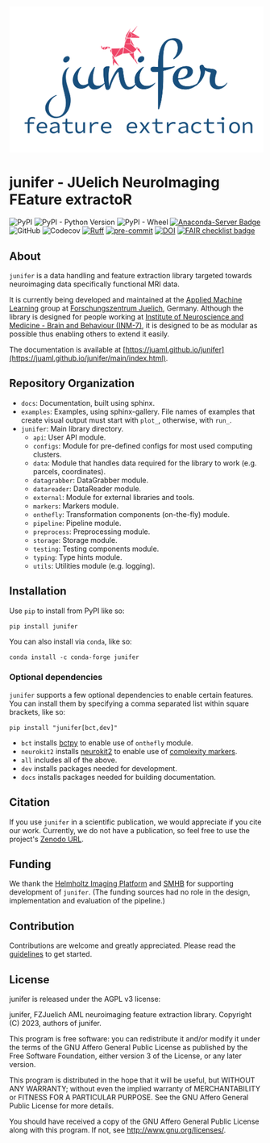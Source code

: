 ![Junifer logo](docs/images/junifer_logo.png "junifer logo")

# junifer - JUelich NeuroImaging FEature extractoR

![PyPI](https://img.shields.io/pypi/v/junifer?style=flat-square)
![PyPI - Python Version](https://img.shields.io/pypi/pyversions/junifer?style=flat-square)
![PyPI - Wheel](https://img.shields.io/pypi/wheel/junifer?style=flat-square)
[![Anaconda-Server Badge](https://anaconda.org/conda-forge/junifer/badges/version.svg)](https://anaconda.org/conda-forge/junifer)
![GitHub](https://img.shields.io/github/license/juaml/junifer?style=flat-square)
![Codecov](https://img.shields.io/codecov/c/github/juaml/junifer?style=flat-square)
[![Ruff](https://img.shields.io/endpoint?url=https://raw.githubusercontent.com/charliermarsh/ruff/main/assets/badge/v2.json)](https://github.com/charliermarsh/ruff)
[![pre-commit](https://img.shields.io/badge/pre--commit-enabled-brightgreen?logo=pre-commit)](https://github.com/pre-commit/pre-commit)
[![DOI](https://zenodo.org/badge/DOI/10.5281/zenodo.8176570.svg)](https://doi.org/10.5281/zenodo.8176570)
[![FAIR checklist badge](https://fairsoftwarechecklist.net/badge.svg)](https://fairsoftwarechecklist.net/v0.2?f=31&a=32113&i=32322&r=133)

## About

`junifer` is a data handling and feature extraction library targeted towards neuroimaging data specifically functional MRI data.

It is currently being developed and maintained at the [Applied Machine Learning](https://www.fz-juelich.de/en/inm/inm-7/research-groups/applied-machine-learning-aml) group at [Forschungszentrum Juelich](https://www.fz-juelich.de/en), Germany. Although the library is designed for people working at [Institute of Neuroscience and Medicine - Brain and Behaviour (INM-7)](https://www.fz-juelich.de/en/inm/inm-7), it is designed to be as modular as possible thus enabling others to extend it easily.

The documentation is available at [https://juaml.github.io/junifer](https://juaml.github.io/junifer/main/index.html).

## Repository Organization

* `docs`: Documentation, built using sphinx.
* `examples`: Examples, using sphinx-gallery. File names of examples that create visual output must start with `plot_`, otherwise, with `run_`.
* `junifer`: Main library directory.
  * `api`: User API module.
  * `configs`: Module for pre-defined configs for most used computing clusters.
  * `data`: Module that handles data required for the library to work (e.g. parcels, coordinates).
  * `datagrabber`: DataGrabber module.
  * `datareader`: DataReader module.
  * `external`: Module for external libraries and tools.
  * `markers`: Markers module.
  * `onthefly`: Transformation components (on-the-fly) module.
  * `pipeline`: Pipeline module.
  * `preprocess`: Preprocessing module.
  * `storage`: Storage module.
  * `testing`: Testing components module.
  * `typing`: Type hints module.
  * `utils`: Utilities module (e.g. logging).

## Installation

Use `pip` to install from PyPI like so:

```
pip install junifer
```

You can also install via `conda`, like so:

```
conda install -c conda-forge junifer
```

### Optional dependencies

`junifer` supports a few optional dependencies to enable certain features. You can
install them by specifying a comma separated list within square brackets, like so:

```
pip install "junifer[bct,dev]"
```

* `bct` installs [bctpy](https://github.com/aestrivex/bctpy) to enable use of `onthefly` module.
* `neurokit2` installs [neurokit2](https://github.com/neuropsychology/NeuroKit) to enable use of [complexity markers](https://juaml.github.io/junifer/main/api/markers.html#module-junifer.markers.complexity).
* `all` includes all of the above.
* `dev` installs packages needed for development.
* `docs` installs packages needed for building documentation.

## Citation

If you use `junifer` in a scientific publication, we would appreciate if you cite our work. Currently, we do not have a publication, so feel free to use the project's [Zenodo URL](https://doi.org/10.5281/zenodo.8176569).

## Funding

We thank the [Helmholtz Imaging Platform](https://helmholtz-imaging.de/) and
[SMHB](https://www.fz-juelich.de/en/smhb) for supporting development of `junifer`.
(The funding sources had no role in the design, implementation and evaluation of the pipeline.)

## Contribution

Contributions are welcome and greatly appreciated. Please read the [guidelines](https://juaml.github.io/junifer/main/contributing.html) to get started.

## License

junifer is released under the AGPL v3 license:

junifer, FZJuelich AML neuroimaging feature extraction library.
Copyright (C) 2023, authors of junifer.

This program is free software: you can redistribute it and/or modify
it under the terms of the GNU Affero General Public License as published by
the Free Software Foundation, either version 3 of the License, or any later version.

This program is distributed in the hope that it will be useful,
but WITHOUT ANY WARRANTY; without even the implied warranty of
MERCHANTABILITY or FITNESS FOR A PARTICULAR PURPOSE.  See the
GNU Affero General Public License for more details.

You should have received a copy of the GNU Affero General Public License
along with this program.  If not, see <http://www.gnu.org/licenses/>.
